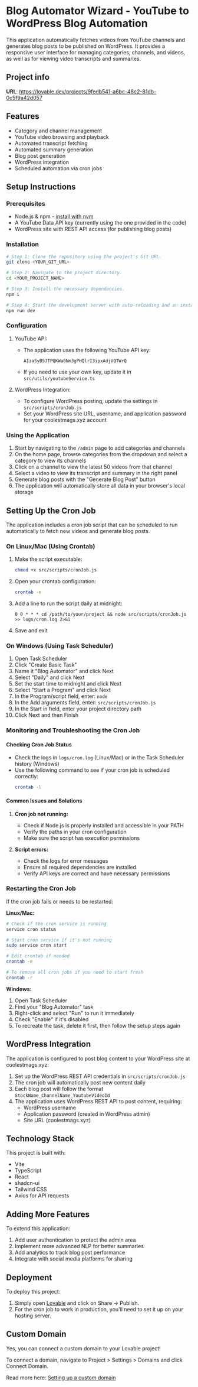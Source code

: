 
# Blog Automator Wizard - YouTube to WordPress Blog Automation

This application automatically fetches videos from YouTube channels and generates blog posts to be published on WordPress. It provides a responsive user interface for managing categories, channels, and videos, as well as for viewing video transcripts and summaries.

## Project info

**URL**: https://lovable.dev/projects/9fedb541-a6bc-48c2-81db-0c5f9a42d057

## Features

- Category and channel management
- YouTube video browsing and playback
- Automated transcript fetching
- Automated summary generation
- Blog post generation
- WordPress integration
- Scheduled automation via cron jobs

## Setup Instructions

### Prerequisites

- Node.js & npm - [install with nvm](https://github.com/nvm-sh/nvm#installing-and-updating)
- A YouTube Data API key (currently using the one provided in the code)
- WordPress site with REST API access (for publishing blog posts)

### Installation

```sh
# Step 1: Clone the repository using the project's Git URL.
git clone <YOUR_GIT_URL>

# Step 2: Navigate to the project directory.
cd <YOUR_PROJECT_NAME>

# Step 3: Install the necessary dependencies.
npm i

# Step 4: Start the development server with auto-reloading and an instant preview.
npm run dev
```

### Configuration

1. YouTube API:
   - The application uses the following YouTube API key:
     ```
     AIzaSyB5JTPQKWa6Nm3gPHQlrI3ipxAdjVQTWrQ
     ```
   - If you need to use your own key, update it in `src/utils/youtubeService.ts`

2. WordPress Integration:
   - To configure WordPress posting, update the settings in `src/scripts/cronJob.js`
   - Set your WordPress site URL, username, and application password for your coolestmags.xyz account

### Using the Application

1. Start by navigating to the `/admin` page to add categories and channels
2. On the home page, browse categories from the dropdown and select a category to view its channels
3. Click on a channel to view the latest 50 videos from that channel
4. Select a video to view its transcript and summary in the right panel
5. Generate blog posts with the "Generate Blog Post" button
6. The application will automatically store all data in your browser's local storage

## Setting Up the Cron Job

The application includes a cron job script that can be scheduled to run automatically to fetch new videos and generate blog posts.

### On Linux/Mac (Using Crontab)

1. Make the script executable:
   ```sh
   chmod +x src/scripts/cronJob.js
   ```

2. Open your crontab configuration:
   ```sh
   crontab -e
   ```

3. Add a line to run the script daily at midnight:
   ```
   0 0 * * * cd /path/to/your/project && node src/scripts/cronJob.js >> logs/cron.log 2>&1
   ```

4. Save and exit

### On Windows (Using Task Scheduler)

1. Open Task Scheduler
2. Click "Create Basic Task"
3. Name it "Blog Automator" and click Next
4. Select "Daily" and click Next
5. Set the start time to midnight and click Next
6. Select "Start a Program" and click Next
7. In the Program/script field, enter: `node`
8. In the Add arguments field, enter: `src/scripts/cronJob.js`
9. In the Start in field, enter your project directory path
10. Click Next and then Finish

### Monitoring and Troubleshooting the Cron Job

#### Checking Cron Job Status

- Check the logs in `logs/cron.log` (Linux/Mac) or in the Task Scheduler history (Windows)
- Use the following command to see if your cron job is scheduled correctly:
  ```sh
  crontab -l
  ```

#### Common Issues and Solutions

1. **Cron job not running:**
   - Check if Node.js is properly installed and accessible in your PATH
   - Verify the paths in your cron configuration
   - Make sure the script has execution permissions

2. **Script errors:**
   - Check the logs for error messages
   - Ensure all required dependencies are installed
   - Verify API keys are correct and have necessary permissions

### Restarting the Cron Job

If the cron job fails or needs to be restarted:

**Linux/Mac:**
```sh
# Check if the cron service is running
service cron status

# Start cron service if it's not running
sudo service cron start

# Edit crontab if needed
crontab -e

# To remove all cron jobs if you need to start fresh
crontab -r
```

**Windows:**
1. Open Task Scheduler
2. Find your "Blog Automator" task
3. Right-click and select "Run" to run it immediately
4. Check "Enable" if it's disabled
5. To recreate the task, delete it first, then follow the setup steps again

## WordPress Integration

The application is configured to post blog content to your WordPress site at coolestmags.xyz:

1. Set up the WordPress REST API credentials in `src/scripts/cronJob.js`
2. The cron job will automatically post new content daily
3. Each blog post will follow the format `StockName_ChannelName_YoutubeVideoId`
4. The application uses WordPress REST API to post content, requiring:
   - WordPress username
   - Application password (created in WordPress admin)
   - Site URL (coolestmags.xyz)

## Technology Stack

This project is built with:

- Vite
- TypeScript
- React
- shadcn-ui
- Tailwind CSS
- Axios for API requests

## Adding More Features

To extend this application:

1. Add user authentication to protect the admin area
2. Implement more advanced NLP for better summaries
3. Add analytics to track blog post performance
4. Integrate with social media platforms for sharing

## Deployment

To deploy this project:

1. Simply open [Lovable](https://lovable.dev/projects/9fedb541-a6bc-48c2-81db-0c5f9a42d057) and click on Share -> Publish.
2. For the cron job to work in production, you'll need to set it up on your hosting server.

## Custom Domain

Yes, you can connect a custom domain to your Lovable project!

To connect a domain, navigate to Project > Settings > Domains and click Connect Domain.

Read more here: [Setting up a custom domain](https://docs.lovable.dev/tips-tricks/custom-domain#step-by-step-guide)
